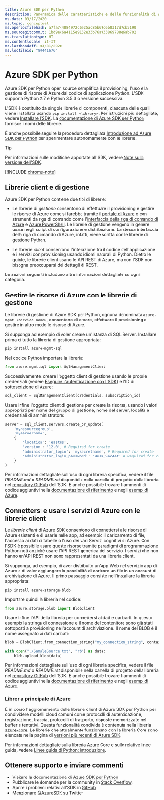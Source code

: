 ```yaml
---
title: Azure SDK per Python
description: Panoramica delle caratteristiche e delle funzionalità di Azure SDK per Python che consentono agli sviluppatori di aumentare la produttività per il provisioning, l'uso e la gestione di risorse di Azure.
ms.date: 03/17/2020
ms.topic: conceptual
ms.openlocfilehash: a7fa744884972c6e25ac85b69c6b8317d7cb5190
ms.sourcegitcommit: 1bd9ec6a4115e9162e33b76a933869788e6ab702
ms.translationtype: HT
ms.contentlocale: it-IT
ms.lasthandoff: 03/31/2020
ms.locfileid: "80441676"
---
```

# <a name="azure-sdk-for-python"></a>Azure SDK per Python

Azure SDK per Python open source semplifica il provisioning, l'uso e la gestione di risorse di Azure dal codice di applicazione Python. L'SDK supporta Python 2.7 e Python 3.5.3 o versione successiva.

L'SDK è costituito da singole librerie di componenti, ciascuna delle quali viene installata usando `pip install <library>`. Per istruzioni più dettagliate, vedere [Installare l'SDK](azure-sdk-install.md). La [documentazione di Azure SDK per Python](https://azure.github.io/azure-sdk-for-python/) fornisce i nomi delle librerie.

È anche possibile seguire la procedura dettagliata [Introduzione ad Azure SDK per Python](azure-sdk-get-started.yml) per sperimentare autonomamente con le librerie.

> [!TIP]
> Per informazioni sulle modifiche apportate all'SDK, vedere [Note sulla versione dell'SDK](https://azure.github.io/azure-sdk/).

[!INCLUDE [chrome-note](includes/chrome-note.md)]

## <a name="management-and-client-libraries"></a>Librerie client e di gestione

Azure SDK per Python contiene due tipi di librerie:

- Le librerie di *gestione* consentono di effettuare il provisioning e gestire le risorse di Azure come si farebbe tramite il [portale di Azure](https://portal.azure.com) o con strumenti da riga di comando come l'[interfaccia della riga di comando di Azure](https://docs.microsoft.com/cli/azure/install-azure-cli) e [Azure PowerShell](https://docs.microsoft.com/powershell/azure/). Le librerie di gestione vengono in genere usate negli script di configurazione e distribuzione. La stessa interfaccia della riga di comando di Azure, infatti, viene scritta con le librerie di gestione Python.

- Le librerie *client* consentono l'interazione tra il codice dell'applicazione e i servizi con provisioning usando idiomi naturali di Python. Dietro le quinte, le librerie client usano le API REST di Azure, ma con l'SDK non bisogna preoccuparsi dei dettagli di REST.

Le sezioni seguenti includono altre informazioni dettagliate su ogni categoria.

## <a name="manage-azure-resources-with-management-libraries"></a>Gestire le risorse di Azure con le librerie di gestione

Le librerie di gestione di Azure SDK per Python, ognuna denominata `azure-mgmt-<service name>`, consentono di creare, effettuare il provisioning e gestire in altro modo le risorse di Azure.

Si supponga ad esempio di voler creare un'istanza di SQL Server. Installare prima di tutto la libreria di gestione appropriata:

```bash
pip install azure-mgmt-sql
```

Nel codice Python importare la libreria:

```python
from azure.mgmt.sql import SqlManagementClient
```

Successivamente, creare l'oggetto client di gestione usando le proprie credenziali (vedere [Eseguire l'autenticazione con l'SDK](azure-sdk-authenticate.md)) e l'ID di sottoscrizione di Azure:

```python
sql_client = SqlManagementClient(credentials, subscription_id)
```

Usare infine l'oggetto client di gestione per creare la risorsa, usando i valori appropriati per nome del gruppo di gestione, nome del server, località e credenziali di amministratore:

```python
server = sql_client.servers.create_or_update(
    'myresourcegroup',
    'myservername',
    {
        'location': 'eastus',
        'version': '12.0', # Required for create
        'administrator_login': 'mysecretname', # Required for create
        'administrator_login_password': 'HusH_Sec4et' # Required for create
    }
)
```

Per informazioni dettagliate sull'uso di ogni libreria specifica, vedere il file *README.md* o *README.rst* disponibile nella cartella di progetto della libreria nel [repository GitHub](https://github.com/Azure/azure-sdk-for-python/tree/master/sdk) dell'SDK. È anche possibile trovare frammenti di codice aggiuntivi nella [documentazione di riferimento](/python/api?view=azure-python) e negli [esempi di Azure](https://docs.microsoft.com/samples/browse/?languages=python&products=azure).

## <a name="connect-and-use-azure-services-with-client-libraries"></a>Connettersi e usare i servizi di Azure con le librerie client

Le *librerie client* di Azure SDK consentono di connettersi alle risorse di Azure esistenti e di usarle nelle app, ad esempio il caricamento di file, l'accesso ai dati di tabelle o l'uso dei vari Servizi cognitivi di Azure. Con l'SDK è possibile usare queste risorse tramite paradigmi di programmazione Python noti anziché usare l'API REST generica del servizio. I servizi che non hanno un'API REST non sono rappresentati da una libreria client.

Si supponga, ad esempio, di aver distribuito un'app Web nel servizio app di Azure e di voler aggiungere la possibilità di caricare un file in un account di archiviazione di Azure. Il primo passaggio consiste nell'installare la libreria appropriata:

```bash
pip install azure-storage-blob
```

Importare quindi la libreria nel codice:

```python
from azure.storage.blob import BlobClient
```

Usare infine l'API della libreria per connettersi ai dati e caricarli. In questo esempio la stringa di connessione e il nome del contenitore sono già stati sottoposti a provisioning nell'account di archiviazione. Il nome del BLOB è il nome assegnato ai dati caricati:

```python
blob = BlobClient.from_connection_string("my_connection_string", container="mycontainer", blob="my_blob")

with open("./SampleSource.txt", "rb") as data:
    blob.upload_blob(data)
```

Per informazioni dettagliate sull'uso di ogni libreria specifica, vedere il file *README.md* o *README.rst* disponibile nella cartella di progetto della libreria nel [repository GitHub](https://github.com/Azure/azure-sdk-for-python/tree/master/sdk) dell'SDK. È anche possibile trovare frammenti di codice aggiuntivi nella [documentazione di riferimento](/python/api?view=azure-python) e negli [esempi di Azure](https://docs.microsoft.com/samples/browse/?languages=python&products=azure).

### <a name="the-azure-core-library"></a>Libreria principale di Azure

È in corso l'aggiornamento delle librerie client di Azure SDK per Python per condividere modelli cloud comuni come protocolli di autenticazione, registrazione, traccia, protocolli di trasporto, risposte memorizzate nel buffer e tentativi. Questa funzionalità condivida è contenuta nella libreria [azure-core](https://github.com/Azure/azure-sdk-for-python/tree/master/sdk/core/azure-core). Le librerie che attualmente funzionano con la libreria Core sono elencate nella pagina di [versioni più recenti di Azure SDK](https://azure.github.io/azure-sdk/releases/latest/#python-packages).

Per informazioni dettagliate sulla libreria Azure Core e sulle relative linee guida, vedere [Linee guida di Python: introduzione](https://azure.github.io/azure-sdk/python_introduction.html).

## <a name="get-help-and-give-feedback"></a>Ottenere supporto e inviare commenti

- Visitare la documentazione di [Azure SDK per Python](https://aka.ms/python-docs)
- Pubblicare le domande per la community in [Stack Overflow](https://stackoverflow.com/questions/tagged/azure-sdk-python).
- Aprire i problemi relativi all'SDK in [GitHub](https://github.com/Azure/azure-sdk-for-python/issues)
- Menzionare [@AzureSDK](https://twitter.com/AzureSdk/) su Twitter

